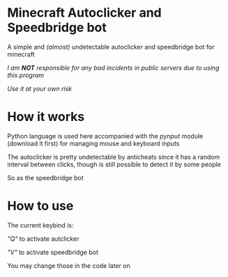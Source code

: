 # Minecraft Autoclicker and Speedbridge bot
A simple and _(almost)_ undetectable autoclicker and speedbridge bot for minecraft

_I am **NOT** responsible for any bad incidents in public servers due to using this program_

_Use it at your own risk_


# How it works
Python language is used here accompanied with the _pynput_ module (download it first) for managing mouse and keyboard inputs

The autoclicker is pretty undetectable by anticheats since it has a random interval between clicks, though is still possible to detect it by some people

So as the speedbridge bot

# How to use
The current keybind is:

_"Q"_ to activate autclicker

_"V"_ to activate speedbridge bot

You may change those in the code later on
